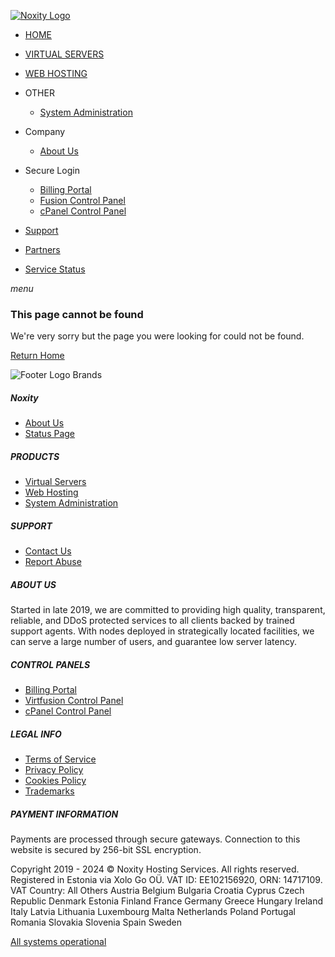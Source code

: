 [![Noxity Logo](https://cdn.noxity.io/img/logos/long-logo-test.png)](https://noxity.io/)

* [HOME](https://noxity.io/)
* [VIRTUAL SERVERS](https://noxity.io/virtual-servers)
* [WEB HOSTING](https://noxity.io/web-hosting)
* OTHER
    * [System Administration](https://noxity.io/system-administration)
* Company
    * [About Us](https://noxity.io/about)
* Secure Login
    * [Billing Portal](https://my.graphicaluserinterface.net/)
    * [Fusion Control Panel](https://fusion.graphicaluserinterface.net/)
    * [cPanel Control Panel](https://delta.web.graphicaluserinterface.net:2083/)

* [Support](https://noxity.io/support)
* [Partners](https://noxity.io/partners)
* [Service Status](https://status.noxity.io/)

_menu_

### This page cannot be found

We're very sorry but the page you were looking for could not be found.  
  
[Return Home](https://noxity.io/)

![Footer Logo Brands](https://cdn.noxity.io/img/custom/footer-brands-new.png)

##### Noxity

* [About Us](https://simpliservers.com/about)
* [Status Page](https://status.noxity.io/)

##### PRODUCTS

* [Virtual Servers](https://simpliservers.com/virtual-servers)
* [Web Hosting](https://simpliservers.com/web-hosting)
* [System Administration](https://simpliservers.com/system-administration)

##### SUPPORT

* [Contact Us](https://simpliservers.com/support)
* [Report Abuse](https://simpliservers.com/abuse)

##### ABOUT US

Started in late 2019, we are committed to providing high quality, transparent, reliable, and DDoS protected services to all clients backed by trained support agents. With nodes deployed in strategically located facilities, we can serve a large number of users, and guarantee low server latency.

[](https://x.com/noxityio "Twitter")[](https://discord.gg/yJWvqYSgnU "Discord")[](https://www.youtube.com/@noxityio "YouTube")[](https://www.instagram.com/noxityio "Instagram")[](https://www.linkedin.com/company/85980460/ "LinkedIn")[](https://tiktok.com/@noxityio "TikTok")[](https://simpliservers.com/go/trustpilot "TrustPilot")

##### CONTROL PANELS

* [Billing Portal](https://my.graphicaluserinterface.net/)
* [Virtfusion Control Panel](https://fusion.graphicaluserinterface.net/)
* [cPanel Control Panel](https://delta.web.graphicaluserinterface.net:2083/)

##### LEGAL INFO

* [Terms of Service](https://simpliservers.com/legal)
* [Privacy Policy](https://simpliservers.com/legal)
* [Cookies Policy](https://simpliservers.com/legal)
* [Trademarks](https://simpliservers.com/legal)

##### PAYMENT INFORMATION

Payments are processed through secure gateways. Connection to this website is secured by 256-bit SSL encryption.

Copyright 2019 - 2024 © Noxity Hosting Services. All rights reserved.  
Registered in Estonia via Xolo Go OÜ. VAT ID: EE102156920, ORN: 14717109.  
VAT Country: All Others Austria Belgium Bulgaria Croatia Cyprus Czech Republic Denmark Estonia Finland France Germany Greece Hungary Ireland Italy Latvia Lithuania Luxembourg Malta Netherlands Poland Portugal Romania Slovakia Slovenia Spain Sweden

[All systems operational](https://status.noxity.io/)